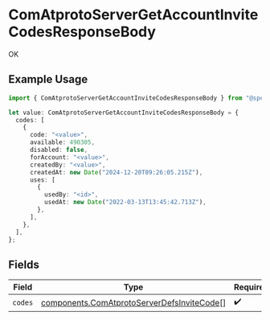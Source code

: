 # ComAtprotoServerGetAccountInviteCodesResponseBody

OK

## Example Usage

```typescript
import { ComAtprotoServerGetAccountInviteCodesResponseBody } from "@speakeasy-api/bluesky/models/operations";

let value: ComAtprotoServerGetAccountInviteCodesResponseBody = {
  codes: [
    {
      code: "<value>",
      available: 490305,
      disabled: false,
      forAccount: "<value>",
      createdBy: "<value>",
      createdAt: new Date("2024-12-20T09:26:05.215Z"),
      uses: [
        {
          usedBy: "<id>",
          usedAt: new Date("2022-03-13T13:45:42.713Z"),
        },
      ],
    },
  ],
};
```

## Fields

| Field                                                                                                    | Type                                                                                                     | Required                                                                                                 | Description                                                                                              |
| -------------------------------------------------------------------------------------------------------- | -------------------------------------------------------------------------------------------------------- | -------------------------------------------------------------------------------------------------------- | -------------------------------------------------------------------------------------------------------- |
| `codes`                                                                                                  | [components.ComAtprotoServerDefsInviteCode](../../models/components/comatprotoserverdefsinvitecode.md)[] | :heavy_check_mark:                                                                                       | N/A                                                                                                      |